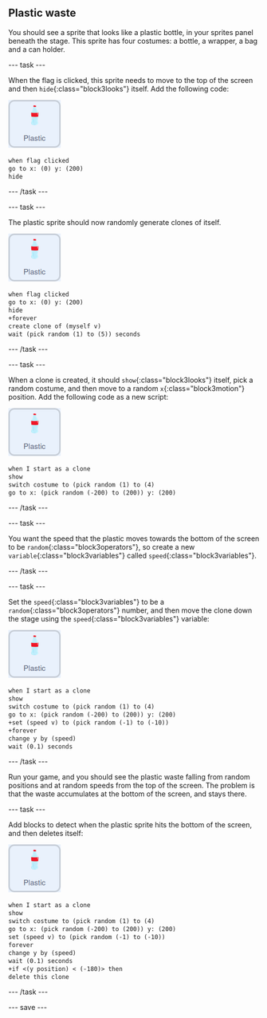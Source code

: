 ## Plastic waste

You should see a sprite that looks like a plastic bottle, in your sprites panel beneath the stage. This sprite has four costumes: a bottle, a wrapper, a bag and a can holder.

--- task ---

When the flag is clicked, this sprite needs to move to the top of the screen and then `hide`{:class="block3looks"} itself. Add the following code:

![plastic sprite](images/plastic-sprite.png)

```blocks3
when flag clicked
go to x: (0) y: (200)
hide
```

--- /task ---

--- task ---

The plastic sprite should now randomly generate clones of itself.

![plastic sprite](images/plastic-sprite.png)

```blocks3
when flag clicked
go to x: (0) y: (200)
hide
+forever
create clone of (myself v)
wait (pick random (1) to (5)) seconds
```

--- /task ---

--- task ---

When a clone is created, it should `show`{:class="block3looks"} itself, pick a random costume, and then  move to a random `x`{:class="block3motion"} position. Add the following code as a new script:

![plastic sprite](images/plastic-sprite.png)

```blocks3
when I start as a clone
show
switch costume to (pick random (1) to (4)
go to x: (pick random (-200) to (200)) y: (200)
```
--- /task ---

--- task ---

You want the speed that the plastic moves towards the bottom of the screen to be `random`{:class="block3operators"}, so create a new `variable`{:class="block3variables"} called `speed`{:class="block3variables"}.

--- /task ---

--- task ---

Set the `speed`{:class="block3variables"} to be a `random`{:class="block3operators"} number, and then move the clone down the stage using the `speed`{:class="block3variables"} variable:

![plastic sprite](images/plastic-sprite.png)

```blocks3
when I start as a clone
show
switch costume to (pick random (1) to (4)
go to x: (pick random (-200) to (200)) y: (200)
+set (speed v) to (pick random (-1) to (-10))
+forever
change y by (speed)
wait (0.1) seconds

```

--- /task ---

Run your game, and you should see the plastic waste falling from random positions and at random speeds from the top of the screen. The problem is that the waste accumulates at the bottom of the screen, and stays there.

--- task ---

Add blocks to detect when the plastic sprite hits the bottom of the screen, and then deletes itself:

![plastic sprite](images/plastic-sprite.png)

```blocks3
when I start as a clone
show
switch costume to (pick random (1) to (4)
go to x: (pick random (-200) to (200)) y: (200)
set (speed v) to (pick random (-1) to (-10))
forever
change y by (speed)
wait (0.1) seconds
+if <(y position) < (-180)> then
delete this clone
```

--- /task ---

--- save ---

